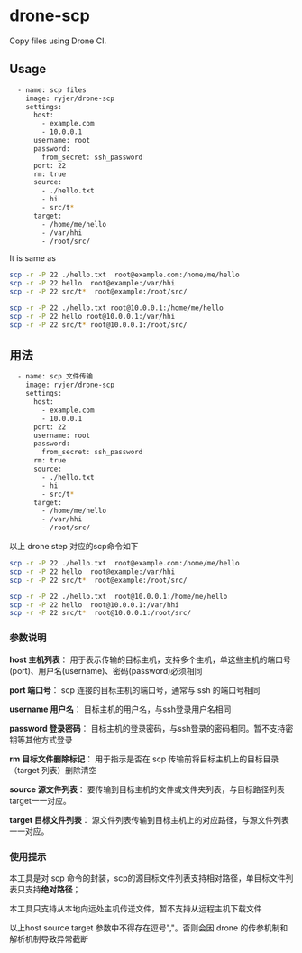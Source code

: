 # drone-scp
Copy files using Drone CI.

## Usage
```bash
  - name: scp files
    image: ryjer/drone-scp
    settings:
      host:
        - example.com
        - 10.0.0.1
      username: root
      password:
        from_secret: ssh_password
      port: 22
      rm: true
      source:
        - ./hello.txt
        - hi
        - src/t*
      target: 
        - /home/me/hello
        - /var/hhi
        - /root/src/
```
It is same as
```bash
scp -r -P 22 ./hello.txt  root@example.com:/home/me/hello
scp -r -P 22 hello  root@example:/var/hhi
scp -r -P 22 src/t*  root@example:/root/src/

scp -r -P 22 ./hello.txt root@10.0.0.1:/home/me/hello
scp -r -P 22 hello root@10.0.0.1:/var/hhi
scp -r -P 22 src/t* root@10.0.0.1:/root/src/
```

## 用法
```bash
  - name: scp 文件传输
    image: ryjer/drone-scp
    settings:
      host:
        - example.com
        - 10.0.0.1
      port: 22
      username: root
      password:
        from_secret: ssh_password
      rm: true
      source:
        - ./hello.txt
        - hi
        - src/t*
      target: 
        - /home/me/hello
        - /var/hhi
        - /root/src/
```
以上 drone step 对应的scp命令如下
```bash
scp -r -P 22 ./hello.txt  root@example.com:/home/me/hello
scp -r -P 22 hello  root@example:/var/hhi
scp -r -P 22 src/t*  root@example:/root/src/

scp -r -P 22 ./hello.txt  root@10.0.0.1:/home/me/hello
scp -r -P 22 hello  root@10.0.0.1:/var/hhi
scp -r -P 22 src/t*  root@10.0.0.1:/root/src/
```
### 参数说明
**host 主机列表**：  用于表示传输的目标主机，支持多个主机，单这些主机的端口号(port)、用户名(username)、密码(password)必须相同

**port 端口号**：  scp 连接的目标主机的端口号，通常与 ssh 的端口号相同

**username 用户名**：  目标主机的用户名，与ssh登录用户名相同

**password 登录密码**：  目标主机的登录密码，与ssh登录的密码相同。暂不支持密钥等其他方式登录

**rm 目标文件删除标记**：  用于指示是否在 scp 传输前将目标主机上的目标目录（target 列表）删除清空

**source 源文件列表**：  要传输到目标主机的文件或文件夹列表，与目标路径列表target一一对应。

**target 目标文件列表**：  源文件列表传输到目标主机上的对应路径，与源文件列表一一对应。

### 使用提示
本工具是对 scp 命令的封装，scp的源目标文件列表支持相对路径，单目标文件列表只支持**绝对路径**；

本工具只支持从本地向远处主机传送文件，暂不支持从远程主机下载文件

以上host source target 参数中不得存在逗号","。否则会因 drone 的传参机制和解析机制导致异常截断
